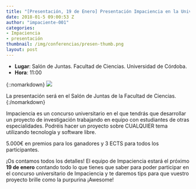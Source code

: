 ```yaml
---
title: "[Presentación, 19 de Enero] Presentación Impaciencia en la Universidad de Córdoba"
date: 2018-01-5 09:00:53 Z
author: "impaciente-001"
categories:
- Impaciencia
- presentación
thumbnail: /img/conferencias/presen-thumb.png
layout: post
---
```


- **Lugar**: Salón de Juntas. Facultad de Ciencias. Universidad de Córdoba.
- **Hora**: 11:00

{::nomarkdown}
<img src="{{ site.baseurl }}/img/conferencias/presentacion-impaciencia.png">
<div class="piefoto"> La presentación será en el Salón de Juntas de la Facultad de Ciencias. </div>
{:/nomarkdown}

Impaciencia es un concurso universitario en el que tendrás que desarrollar un proyecto de investigación trabajando en equipo con estudiantes de otras especialidades. Podréis hacer un proyecto sobre CUALQUIER tema utilizando tecnología y software libre.

5.000€ en premios para los ganadores y 3 ECTS para todos los participantes.

¡Os contamos todos los detalles! El equipo de Impaciencia estará el próximo **19 de enero** contando todo lo que tienes que saber para poder participar en el concurso universitario de Impaciencia y te daremos tips para que vuestro proyecto brille como la purpurina ¡Awesome!
